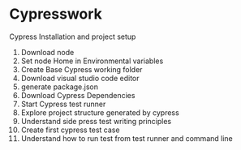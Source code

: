 # Cypresswork
Cypress Installation and project setup
1. Download node
2. Set node Home in Environmental variables
3. Create Base Cypress working folder
4. Download visual studio code editor
5. generate package.json
6. Download Cypress Dependencies
7. Start Cypress test runner
8. Explore project structure generated by cypress
9. Understand side press test writing principles
10. Create first cypress test case
11. Understand how to run test from test runner and command line
